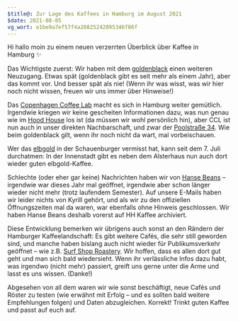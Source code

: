 ```yaml
---
$title@: Zur Lage des Kaffees in Hamburg im August 2021
$date: 2021-08-05
vg_wort: e1be9a7ef57f4a20825242095346f86f
---
```


Hi hallo moin zu einem neuen verzerrten Überblick über Kaffee in Hamburg&nbsp;✨

Das Wichtigste zuerst: Wir haben mit dem [goldenblack]([url('/content/cafes/goldenblack.md')]) einen weiteren Neuzugang. Etwas spät (goldenblack gibt es seit mehr als einem Jahr), aber das kommt vor. Und besser spät als nie! (Wenn ihr was wisst, was wir hier noch nicht wissen, freuen wir uns immer über Hinweise!)

Das [Copenhagen Coffee Lab]([url('/content/cafes/copenhagen-coffee-lab.md')]) macht es sich in Hamburg weiter gemütlich. Irgendwie kriegen wir keine gescheiten Informationen dazu, was nun genau wie im [Hood House](https://maps.app.goo.gl/4aL2GdQs63dRwRVR7) los ist (da müssen wir wohl persönlich hin), aber CCL ist nun auch in unser direkten Nachbarschaft, und zwar der [Poolstraße 34](https://www.google.de/maps/place/Poolstra%C3%9Fe%2034,%2020355%20Hamburg). Wie beim goldenblack gilt, wenn ihr noch nicht da wart, mal vorbeischauen.

Wer das [elbgold]([url('/content/cafes/elbgold.md')]) in der Schauenburger vermisst hat, kann seit dem 7. Juli durchatmen: In der Innenstadt gibt es neben dem Alsterhaus nun auch dort wieder guten elbgold-Kaffee.

Schlechte (oder eher gar keine) Nachrichten haben wir von [Hanse Beans]([url('/content/cafes/hanse-beans.md')]) – irgendwie war dieses Jahr mal geöffnet, irgendwie aber schon länger wieder nicht mehr (trotz laufendem Semester). Auf unsere E-Mails haben wir leider nichts von Kyrill gehört, und als wir zu den offiziellen Öffnungszeiten mal da waren, war ebenfalls ohne Hinweis geschlossen. Wir haben Hanse Beans deshalb vorerst auf HH Kaffee archiviert.

Diese Entwicklung bemerken wir übrigens auch sonst an den Rändern der Hamburger Kaffeelandschaft: Es gibt weitere Cafés, die sehr still geworden sind, und manche haben bislang auch nicht wieder für Publikumsverkehr geöffnet – wie z.B. [Surf Shop Roastery]([url('/content/cafes/surf-shop-roastery.md')]). Wir hoffen, dass es allen dort gut geht und man sich bald wiedersieht. Wenn ihr verlässliche Infos dazu habt, was irgendwo (nicht mehr) passiert, greift uns gerne unter die Arme und lasst es uns wissen. (Danke!)

Abgesehen von all dem waren wir wie sonst beschäftigt, neue Cafés und Röster zu testen (wie erwähnt mit Erfolg – und es sollten bald weitere Empfehlungen folgen) und Daten abzugleichen. Korrekt! Trinkt guten Kaffee und passt auf euch auf.